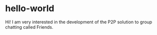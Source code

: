 # hello-world
Hi!
I am very interested in the development of the P2P solution to group chatting called Friends.
